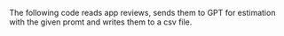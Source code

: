 The following code reads app reviews, sends them to GPT for estimation with the given promt and writes them to a csv file.
